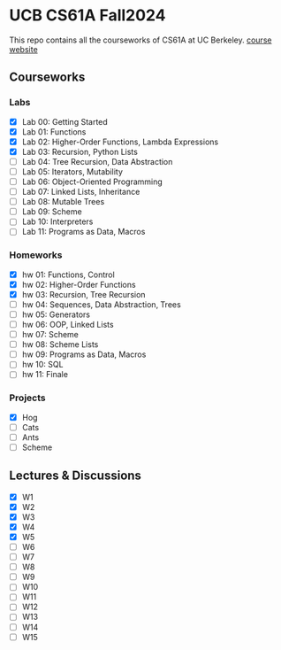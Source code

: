 # UCB CS61A Fall2024

This repo contains all the courseworks of CS61A at UC Berkeley.
[course website](https://insideempire.github.io/CS61A-Website-Archive/index.html)

## Courseworks

### Labs
- [x] Lab 00: Getting Started 
- [x] Lab 01: Functions
- [x] Lab 02: Higher-Order Functions, Lambda Expressions
- [x] Lab 03: Recursion, Python Lists
- [ ] Lab 04: Tree Recursion, Data Abstraction
- [ ] Lab 05: Iterators, Mutability
- [ ] Lab 06: Object-Oriented Programming
- [ ] Lab 07: Linked Lists, Inheritance
- [ ] Lab 08: Mutable Trees
- [ ] Lab 09: Scheme
- [ ] Lab 10: Interpreters
- [ ] Lab 11: Programs as Data, Macros
### Homeworks
- [x] hw 01: Functions, Control
- [x] hw 02: Higher-Order Functions
- [x] hw 03: Recursion, Tree Recursion
- [ ] hw 04: Sequences, Data Abstraction, Trees
- [ ] hw 05: Generators
- [ ] hw 06: OOP, Linked Lists
- [ ] hw 07: Scheme
- [ ] hw 08: Scheme Lists
- [ ] hw 09: Programs as Data, Macros
- [ ] hw 10: SQL
- [ ] hw 11: Finale
### Projects
- [x] Hog
- [ ] Cats
- [ ] Ants
- [ ] Scheme

## Lectures & Discussions
- [x] W1
- [x] W2
- [x] W3
- [x] W4
- [x] W5
- [ ] W6
- [ ] W7
- [ ] W8
- [ ] W9
- [ ] W10
- [ ] W11
- [ ] W12
- [ ] W13
- [ ] W14
- [ ] W15